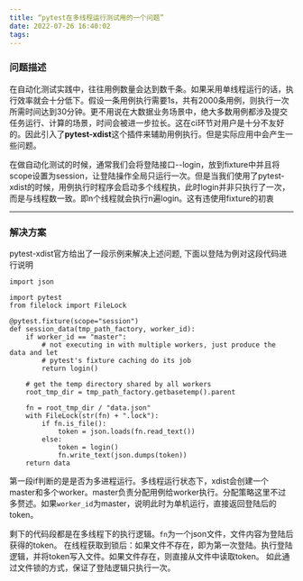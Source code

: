 ```yaml
---
title: “pytest在多线程运行测试用的一个问题”
date: 2022-07-26 16:40:02
tags:
---
```


### 问题描述
在自动化测试实践中，往往用例数量会达到数千条。如果采用单线程运行的话，执行效率就会十分低下。假设一条用例执行需要1s，共有2000条用例，则执行一次所需时间达到30分钟。更不用说在大数据业务场景中，绝大多数用例都涉及提交任务运行、计算的场景，时间会被进一步拉长。这在ci环节对用户是十分不友好的。因此引入了**pytest-xdist**这个插件来辅助用例执行。但是实际应用中会产生一些问题。

在做自动化测试的时候，通常我们会将登陆接口--login，放到fixture中并且将scope设置为session，让登陆操作全局只运行一次。但是当我们使用了pytest-xdist的时候，用例执行时程序会启动多个线程执，此时login并非只执行了一次，而是与线程数一致。即n个线程就会执行n遍login。这有违使用fixture的初衷

---

### 解决方案
pytest-xdist官方给出了一段示例来解决上述问题, 下面以登陆为例对这段代码进行说明
```
import json

import pytest
from filelock import FileLock

@pytest.fixture(scope="session")
def session_data(tmp_path_factory, worker_id):
    if worker_id == "master":
        # not executing in with multiple workers, just produce the data and let
        # pytest's fixture caching do its job
        return login()

    # get the temp directory shared by all workers
    root_tmp_dir = tmp_path_factory.getbasetemp().parent

    fn = root_tmp_dir / "data.json"
    with FileLock(str(fn) + ".lock"):
        if fn.is_file():
            token = json.loads(fn.read_text())
        else:
            token = login()
            fn.write_text(json.dumps(token))
    return data

```
第一段if判断的是是否为多进程运行。多线程运行状态下，xdist会创建一个master和多个worker。master负责分配用例给worker执行。分配策略这里不过多赘述。如果`worker_id`为master，说明此时为单机运行，直接返回登陆后的token。

剩下的代码段都是在多线程下的执行逻辑。`fn`为一个json文件，文件内容为登陆后获得的token。
在线程获取到锁后：如果文件不存在，即为第一次登陆。执行登陆逻辑，并将token写入文件。如果文件存在，则直接从文件中读取token。
如此通过文件锁的方式，保证了登陆逻辑只执行一次。

